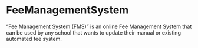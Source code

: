 # FeeManagementSystem
“Fee Management System (FMS)” is an online Fee Management System that can be used by any school that wants to update their manual or existing automated fee system.
